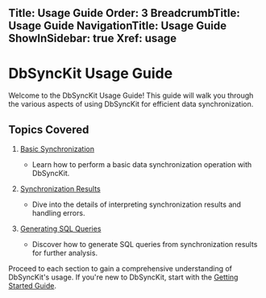 ﻿﻿Title: Usage Guide
Order: 3
BreadcrumbTitle: Usage Guide
NavigationTitle: Usage Guide
ShowInSidebar: true
Xref: usage
---

# DbSyncKit Usage Guide

Welcome to the DbSyncKit Usage Guide! This guide will walk you through the various aspects of using DbSyncKit for efficient data synchronization.

## Topics Covered

1. [Basic Synchronization](xref:usage/basic-synchronization)
   - Learn how to perform a basic data synchronization operation with DbSyncKit.

2. [Synchronization Results](xref:usage/synchronization-results)
   - Dive into the details of interpreting synchronization results and handling errors.

3. [Generating SQL Queries](xref:usage/generating-sql-queries)
   - Discover how to generate SQL queries from synchronization results for further analysis.

Proceed to each section to gain a comprehensive understanding of DbSyncKit's usage. If you're new to DbSyncKit, start with the [Getting Started Guide](xref:overview/getting-started).
